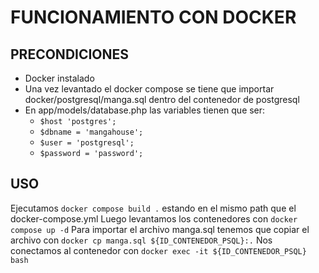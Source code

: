 # FUNCIONAMIENTO CON DOCKER

## PRECONDICIONES
- Docker instalado
- Una vez levantado el docker compose se tiene que importar docker/postgresql/manga.sql dentro del contenedor de postgresql
- En app/models/database.php las variables tienen que ser: 
    - ```$host 'postgres';```
    - ```$dbname = 'mangahouse';```
    - ```$user = 'postgresql';```
    - ```$password = 'password';```
    
## USO
Ejecutamos ```docker compose build .``` estando en el mismo path que el docker-compose.yml
Luego levantamos los contenedores con ```docker compose up -d```
Para importar el archivo manga.sql tenemos que copiar el archivo con ```docker cp manga.sql ${ID_CONTENEDOR_PSQL}:.```
Nos conectamos al contenedor con ```docker exec -it ${ID_CONTENEDOR_PSQL} bash```